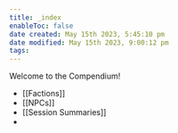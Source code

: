 ```yaml
---
title: _index
enableToc: false
date created: May 15th 2023, 5:45:10 pm
date modified: May 15th 2023, 9:00:12 pm
tags: 
---
```


Welcome to the Compendium!

- [[Factions]]
- [[NPCs]]
- [[Session Summaries]]
- 
